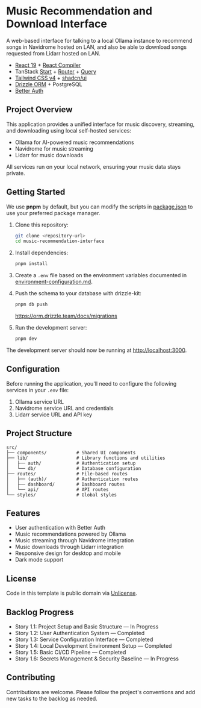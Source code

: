 # Music Recommendation and Download Interface

A web-based interface for talking to a local Ollama instance to recommend songs in Navidrome hosted on LAN, and also be able to download songs requested from Lidarr hosted on LAN.

- [React 19](https://react.dev) + [React Compiler](https://react.dev/learn/react-compiler)
- TanStack [Start](https://tanstack.com/start/latest) + [Router](https://tanstack.com/router/latest) + [Query](https://tanstack.com/query/latest)
- [Tailwind CSS v4](https://tailwindcss.com/) + [shadcn/ui](https://ui.shadcn.com/)
- [Drizzle ORM](https://orm.drizzle.team/) + PostgreSQL
- [Better Auth](https://www.better-auth.com/)

## Project Overview

This application provides a unified interface for music discovery, streaming, and downloading using local self-hosted services:
- Ollama for AI-powered music recommendations
- Navidrome for music streaming
- Lidarr for music downloads

All services run on your local network, ensuring your music data stays private.

## Getting Started

We use **pnpm** by default, but you can modify the scripts in [package.json](./package.json) to use your preferred package manager.

1. Clone this repository:

   ```bash
   git clone <repository-url>
   cd music-recommendation-interface
   ```

2. Install dependencies:

   ```bash
   pnpm install
   ```

3. Create a `.env` file based on the environment variables documented in [environment-configuration.md](./docs/environment-configuration.md).

4. Push the schema to your database with drizzle-kit:

   ```bash
   pnpm db push
   ```

   https://orm.drizzle.team/docs/migrations

5. Run the development server:

   ```bash
   pnpm dev
   ```

The development server should now be running at [http://localhost:3000](http://localhost:3000).

## Configuration

Before running the application, you'll need to configure the following services in your `.env` file:

1. Ollama service URL
2. Navidrome service URL and credentials
3. Lidarr service URL and API key

## Project Structure

```
src/
├── components/           # Shared UI components
├── lib/                  # Library functions and utilities
│   ├── auth/             # Authentication setup
│   └── db/               # Database configuration
├── routes/               # File-based routes
│   ├── (auth)/           # Authentication routes
│   ├── dashboard/        # Dashboard routes
│   └── api/              # API routes
└── styles/               # Global styles
```

## Features

- User authentication with Better Auth
- Music recommendations powered by Ollama
- Music streaming through Navidrome integration
- Music downloads through Lidarr integration
- Responsive design for desktop and mobile
- Dark mode support

## License

Code in this template is public domain via [Unlicense](./LICENSE).

## Backlog Progress

- Story 1.1: Project Setup and Basic Structure — In Progress
- Story 1.2: User Authentication System — Completed
- Story 1.3: Service Configuration Interface — Completed
- Story 1.4: Local Development Environment Setup — Completed
- Story 1.5: Basic CI/CD Pipeline — Completed
- Story 1.6: Secrets Management & Security Baseline — In Progress

## Contributing

Contributions are welcome. Please follow the project's conventions and add new tasks to the backlog as needed.
